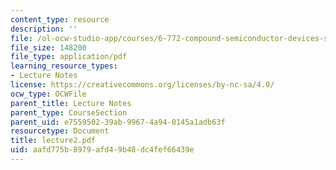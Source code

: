 ```yaml
---
content_type: resource
description: ''
file: /ol-ocw-studio-app/courses/6-772-compound-semiconductor-devices-spring-2003/aafd775b8979afd49b48dc4fef66439e_lecture2.pdf
file_size: 148200
file_type: application/pdf
learning_resource_types:
- Lecture Notes
license: https://creativecommons.org/licenses/by-nc-sa/4.0/
ocw_type: OCWFile
parent_title: Lecture Notes
parent_type: CourseSection
parent_uid: e7559502-39ab-9967-4a94-0145a1adb63f
resourcetype: Document
title: lecture2.pdf
uid: aafd775b-8979-afd4-9b48-dc4fef66439e
---
```

